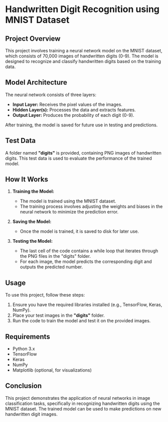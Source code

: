 # Handwritten Digit Recognition using MNIST Dataset

## Project Overview
This project involves training a neural network model on the MNIST dataset, which consists of 70,000 images of handwritten digits (0-9). The model is designed to recognize and classify handwritten digits based on the training data.

## Model Architecture
The neural network consists of three layers:
- **Input Layer:** Receives the pixel values of the images.
- **Hidden Layer(s):** Processes the data and extracts features.
- **Output Layer:** Produces the probability of each digit (0-9).

After training, the model is saved for future use in testing and predictions.

## Test Data
A folder named **"digits"** is provided, containing PNG images of handwritten digits. This test data is used to evaluate the performance of the trained model.

## How It Works
1. **Training the Model:**
   - The model is trained using the MNIST dataset.
   - The training process involves adjusting the weights and biases in the neural network to minimize the prediction error.

2. **Saving the Model:**
   - Once the model is trained, it is saved to disk for later use.

3. **Testing the Model:**
   - The last cell of the code contains a while loop that iterates through the PNG files in the "digits" folder.
   - For each image, the model predicts the corresponding digit and outputs the predicted number.

## Usage
To use this project, follow these steps:
1. Ensure you have the required libraries installed (e.g., TensorFlow, Keras, NumPy).
2. Place your test images in the **"digits"** folder.
3. Run the code to train the model and test it on the provided images.

## Requirements
- Python 3.x
- TensorFlow
- Keras
- NumPy
- Matplotlib (optional, for visualizations)

## Conclusion
This project demonstrates the application of neural networks in image classification tasks, specifically in recognizing handwritten digits using the MNIST dataset. The trained model can be used to make predictions on new handwritten digit images.

